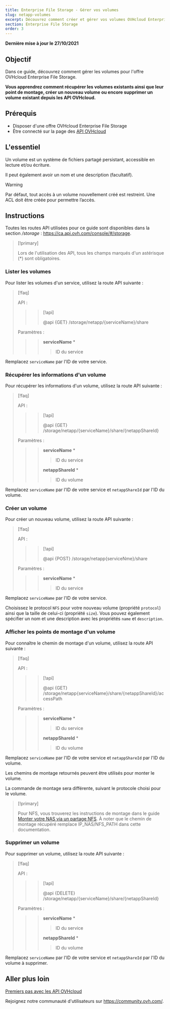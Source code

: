 ```yaml
---
title: Enterprise File Storage - Gérer vos volumes
slug: netapp-volumes
excerpt: Découvrez comment créer et gérer vos volumes OVHcloud Enterprise File Storage en utilisant les API OVHcloud
section: Enterprise File Storage
order: 3
---
```


**Dernière mise à jour le 27/10/2021**

## Objectif

Dans ce guide, découvrez comment gérer les volumes pour l'offre OVHcloud Enterprise File Storage.

**Vous apprendrez comment récupérer les volumes existants ainsi que leur point de montage, créer un nouveau volume ou encore supprimer un volume existant depuis les API OVHcloud.**

## Prérequis

- Disposer d'une offre OVHcloud Enterprise File Storage
- Être connecté sur la page des [API OVHcloud](https://ca.api.ovh.com/)

## L'essentiel

Un volume est un système de fichiers partagé persistant, accessible en lecture et/ou écriture.

Il peut également avoir un nom et une description (facultatif).

> [!warning]
>
> Par défaut, tout accès à un volume nouvellement créé est restreint. Une ACL doit être créée pour permettre l’accès.
>

## Instructions

Toutes les routes API utilisées pour ce guide sont disponibles dans la section */storage* : <https://ca.api.ovh.com/console/#/storage>.

> [!primary]
>
> Lors de l'utilisation des API, tous les champs marqués d'un astérisque (\*) sont obligatoires.
>

### Lister les volumes

Pour lister les volumes d'un service, utilisez la route API suivante :

> [!faq]
>
> API :
>
>> > [!api]
>> >
>> > @api {GET} /storage/netapp/{serviceName}/share
>> >
>>
>
> Paramètres :
>
>> > **serviceName** *
>> >
>> >> ID du service
>> >
>

Remplacez `serviceName` par l'ID de votre service.

### Récupérer les informations d'un volume

Pour récupérer les informations d'un volume, utilisez la route API suivante :

> [!faq]
>
> API :
>
>> > [!api]
>> >
>> > @api {GET} /storage/netapp/{serviceName}/share/{netappShareId}
>> >
>>
>
> Paramètres :
>
>> > **serviceName** *
>> >
>> >> ID du service
>> >
>> > **netappShareId** *
>> >
>> >> ID du volume
>

Remplacez `serviceName` par l'ID de votre service et `netappShareId` par l'ID du volume.

### Créer un volume

Pour créer un nouveau volume, utilisez la route API suivante :

> [!faq]
>
> API :
>
>> > [!api]
>> >
>> > @api {POST} /storage/netapp{serviceNme}/share
>> >
>>
>
> Paramètres :
>
>> > **serviceName** *
>> >
>> >> ID du service
>> >
>

Remplacez `serviceName` par l'ID de votre service.

Choisissez le protocol `NFS` pour votre nouveau volume (propriété `protocol`) ainsi que la taille de celui-ci (propriété `size`).
Vous pouvez également spécifier un nom et une description avec les propriétés `name` et `description`.

### Afficher les points de montage d'un volume

Pour connaître le chemin de montage d'un volume, utilisez la route API suivante :

> [!faq]
>
> API :
>
>> > [!api]
>> >
>> > @api {GET} /storage/netapp{serviceName}/share/{netappShareId}/accessPath
>> >
>>
>
> Paramètres :
>
>> > **serviceName** *
>> >
>> >> ID du service
>> >
>> > **netappShareId** *
>> >
>> >> ID du volume
>

Remplacez `serviceName` par l'ID de votre service et `netappShareId` par l'ID du volume.

Les chemins de montage retournés peuvent être utilisés pour monter le volume.

La commande de montage sera différente, suivant le protocole choisi pour le volume.  

> [!primary]
>
> Pour NFS, vous trouverez les instructions de montage dans le guide [Monter votre NAS via un partage NFS](https://docs.ovh.com/fr/storage/nas/nas-nfs/).
> À noter que le chemin de montage récupéré remplace IP_NAS/NFS_PATH dans cette documentation.
>  

### Supprimer un volume

Pour supprimer un volume, utilisez la route API suivante :  

> [!faq]
>
> API :
>
>> > [!api]
>> >
>> > @api {DELETE} /storage/netapp/{serviceName}/share/{netappShareId}
>> >
>>
>
> Paramètres :
>
>> > **serviceName** *
>> >
>> >> ID du service
>> >
>> > **netappShareId** *
>> >
>> >> ID du volume
>

Remplacez `serviceName` par l'ID de votre service et `netappShareId` par l'ID du volume à supprimer.

## Aller plus loin

[Premiers pas avec les API OVHcloud](https://docs.ovh.com/fr/api/api-premiers-pas/)

Rejoignez notre communauté d'utilisateurs sur <https://community.ovh.com/>.
